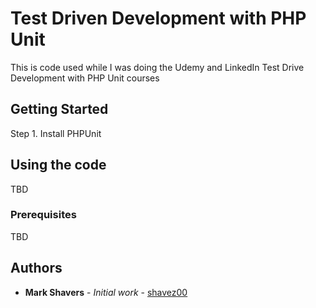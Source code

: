 # Test Driven Development with PHP Unit 

This is code used while I was doing the Udemy and LinkedIn Test Drive Development with PHP Unit courses

## Getting Started

Step 1.  Install PHPUnit

## Using the code

TBD

### Prerequisites

TBD

## Authors

* **Mark Shavers** - *Initial work* - [shavez00](https://github.com/shavez00)